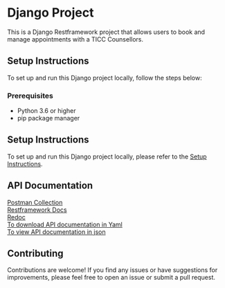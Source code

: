 # Django Project

This is a Django Restframework project that allows users to book and manage appointments with a TICC Counsellors.

## Setup Instructions

To set up and run this Django project locally, follow the steps below:

### Prerequisites

- Python 3.6 or higher
- pip package manager


## Setup Instructions

To set up and run this Django project locally, please refer to the [Setup Instructions](./SETUP.md).

## API Documentation
[Postman Collection](https://api.postman.com/collections/17375194-7ff56731-888a-4864-a855-be2e8ed28d64?access_key=PMAT-01H2686V46VEDYWZXRM9Z0TH1Z) <br>
[Restframework Docs](http://127.0.0.1:8000/doc/) <br>
[Redoc](http://127.0.0.1:8000/redoc/) <br>
[To download API documentation in Yaml](http://127.0.0.1:8000/doc.yaml) <br>
[To view API documentation in json](http://127.0.0.1:8000/doc.json) 

## Contributing

Contributions are welcome! If you find any issues or have suggestions for improvements, please feel free to open an issue or submit a pull request.
